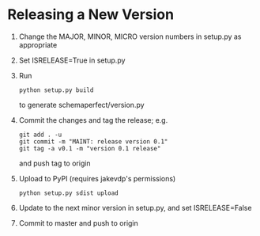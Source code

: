 Releasing a New Version
=======================

1. Change the MAJOR, MINOR, MICRO version numbers in setup.py as appropriate

2. Set ISRELEASE=True in setup.py

3. Run

       python setup.py build
   
   to generate schemaperfect/version.py

4. Commit the changes and tag the release; e.g.

       git add . -u
       git commit -m "MAINT: release version 0.1"
       git tag -a v0.1 -m "version 0.1 release"

   and push tag to origin

5. Upload to PyPI (requires jakevdp's permissions)

       python setup.py sdist upload

6. Update to the next minor version in setup.py, and set ISRELEASE=False

7. Commit to master and push to origin
